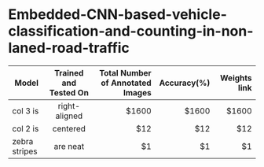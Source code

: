 # Embedded-CNN-based-vehicle-classification-and-counting-in-non-laned-road-traffic


| Model        |Trained and Tested On           | Total Number of Annotated Images  | Accuracy(%) |Weights link  |
| ------------- |:-------------:| -----:| -----:| -----:|
| col 3 is      | right-aligned | $1600 | $1600 | $1600 |
| col 2 is      | centered      |   $12 |   $12 |   $12 |
| zebra stripes | are neat      |    $1 |    $1 |    $1 |
